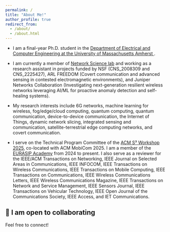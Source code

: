 ```yaml
---
permalink: /
title: "About Me!"
author_profile: true
redirect_from: 
  - /about/
  - /about.html
---
```


- I am a final-year Ph.D. student in the [Department of Electrical and Computer Engineering at the University of Massachusetts Amherst
](https://www.umass.edu/engineering/electrical-and-computer-engineering).

- I am currently a member of [Network Science lab](https://websites.umass.edu/blorenzo/research/) and working as a research assistant in projects funded by NSF (CNS_2008309 and CNS_2225427), ARL FREEDOM (Covert communication and advanced sensing in contested electromagnetic environments), and Juniper Networks Collaboration (Investigating next-generation resilient wireless networks leveraging AI/ML for proactive anomaly detection and self-healing systems).


- My research interests include 6G networks, machine learning for wireless, fog/edge/cloud computing, quantum computing, quantum communication, device-to-device communication, the Internet of Things, dynamic network slicing, integrated sensing and communication, satellite-terrestrial edge computing networks, and covert communication.

- I serve on the Technical Program Committee of the [ACM S³ Workshop 2025](https://s3.witechlab.com/#), co-located with ACM MobiCom 2025. I am a member of the [EURASIP Academy](https://academy.eurasip.org/academy-members) from 2024 to present. I also serve as a reviewer for the IEEE/ACM Transactions on Networking, IEEE Journal on Selected Areas in Communications, IEEE INFOCOM, IEEE Transactions on Wireless Communications, IEEE Transactions on Mobile Computing, IEEE Transactions on Communications, IEEE Wireless Communications Letters, IEEE Wireless Communications Magazine, IEEE Transactions on Network and Service Management, IEEE Sensors Journal, IEEE Transactions on Vehicular Technology, IEEE Open Journal of the Communications Society, IEEE Access, and IET Communications.

## 🤝 I am open to collaborating  
Feel free to connect!

